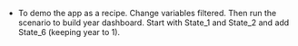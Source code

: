- To demo the app as a recipe. Change variables filtered. Then run the scenario to build year dashboard. 
Start with State_1 and State_2 and add State_6 (keeping year to 1). 